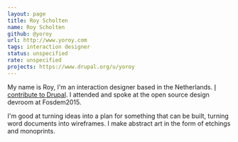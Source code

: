 ```yaml
---
layout: page
title: Roy Scholten
name: Roy Scholten
github: @yoroy
url: http://www.yoroy.com
tags: interaction designer
status: unspecified
rate: unspecified
projects: https://www.drupal.org/u/yoroy
---
```


My name is Roy, I'm an interaction designer based in the Netherlands. [I contribute to Drupal](https://www.drupal.org/u/yoroy). I attended and spoke at the open source design devroom at Fosdem2015.

I'm good at turning ideas into a plan for something that can be built, turning word documents into wireframes. I make abstract art in the form of etchings and monoprints.
